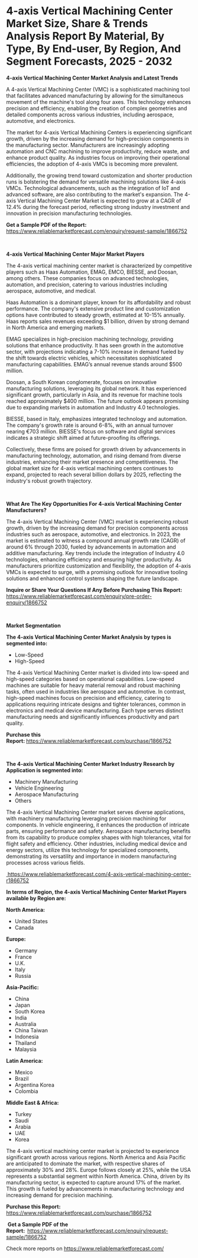 <p><h1>4-axis Vertical Machining Center Market Size, Share & Trends Analysis Report By Material, By Type, By End-user, By Region, And Segment Forecasts, 2025 - 2032</h1></p><p><strong>4-axis Vertical Machining Center Market Analysis and Latest Trends</strong></p>
<p><p>A 4-axis Vertical Machining Center (VMC) is a sophisticated machining tool that facilitates advanced manufacturing by allowing for the simultaneous movement of the machine's tool along four axes. This technology enhances precision and efficiency, enabling the creation of complex geometries and detailed components across various industries, including aerospace, automotive, and electronics.</p><p>The market for 4-axis Vertical Machining Centers is experiencing significant growth, driven by the increasing demand for high-precision components in the manufacturing sector. Manufacturers are increasingly adopting automation and CNC machining to improve productivity, reduce waste, and enhance product quality. As industries focus on improving their operational efficiencies, the adoption of 4-axis VMCs is becoming more prevalent.</p><p>Additionally, the growing trend toward customization and shorter production runs is bolstering the demand for versatile machining solutions like 4-axis VMCs. Technological advancements, such as the integration of IoT and advanced software, are also contributing to the market's expansion. The 4-axis Vertical Machining Center Market is expected to grow at a CAGR of 12.4% during the forecast period, reflecting strong industry investment and innovation in precision manufacturing technologies.</p></p>
<p><strong>Get a Sample PDF of the Report:&nbsp;</strong> <a href="https://www.reliablemarketforecast.com/enquiry/request-sample/1866752?utm_campaign=3491&utm_medium=2&utm_source=Github&utm_content=ia&utm_term=12042025&utm_id=4-axis-vertical-machining-center">https://www.reliablemarketforecast.com/enquiry/request-sample/1866752</a></p>
<p>&nbsp;</p>
<p><strong>4-axis Vertical Machining Center Major Market Players</strong></p>
<p><p>The 4-axis vertical machining center market is characterized by competitive players such as Haas Automation, EMAG, EMCO, BIESSE, and Doosan, among others. These companies focus on advanced technologies, automation, and precision, catering to various industries including aerospace, automotive, and medical.</p><p>Haas Automation is a dominant player, known for its affordability and robust performance. The company's extensive product line and customization options have contributed to steady growth, estimated at 10-15% annually. Haas reports sales revenues exceeding $1 billion, driven by strong demand in North America and emerging markets.</p><p>EMAG specializes in high-precision machining technology, providing solutions that enhance productivity. It has seen growth in the automotive sector, with projections indicating a 7-10% increase in demand fueled by the shift towards electric vehicles, which necessitates sophisticated manufacturing capabilities. EMAG’s annual revenue stands around $500 million.</p><p>Doosan, a South Korean conglomerate, focuses on innovative manufacturing solutions, leveraging its global network. It has experienced significant growth, particularly in Asia, and its revenue for machine tools reached approximately $400 million. The future outlook appears promising due to expanding markets in automation and Industry 4.0 technologies.</p><p>BIESSE, based in Italy, emphasizes integrated technology and automation. The company's growth rate is around 6-8%, with an annual turnover nearing €703 million. BIESSE's focus on software and digital services indicates a strategic shift aimed at future-proofing its offerings.</p><p>Collectively, these firms are poised for growth driven by advancements in manufacturing technology, automation, and rising demand from diverse industries, enhancing their market presence and competitiveness. The global market size for 4-axis vertical machining centers continues to expand, projected to reach several billion dollars by 2025, reflecting the industry's robust growth trajectory.</p></p>
<p>&nbsp;</p>
<p><strong>What Are The Key Opportunities For 4-axis Vertical Machining Center Manufacturers?</strong></p>
<p><p>The 4-axis Vertical Machining Center (VMC) market is experiencing robust growth, driven by the increasing demand for precision components across industries such as aerospace, automotive, and electronics. In 2023, the market is estimated to witness a compound annual growth rate (CAGR) of around 6% through 2030, fueled by advancements in automation and additive manufacturing. Key trends include the integration of Industry 4.0 technologies, enhancing efficiency and ensuring higher productivity. As manufacturers prioritize customization and flexibility, the adoption of 4-axis VMCs is expected to surge, with a promising outlook for innovative tooling solutions and enhanced control systems shaping the future landscape.</p></p>
<p><strong>Inquire or Share Your Questions If Any Before Purchasing This Report:</strong> <a href="https://www.reliablemarketforecast.com/enquiry/pre-order-enquiry/1866752?utm_campaign=3491&utm_medium=2&utm_source=Github&utm_content=ia&utm_term=12042025&utm_id=4-axis-vertical-machining-center">https://www.reliablemarketforecast.com/enquiry/pre-order-enquiry/1866752</a></p>
<p>&nbsp;</p>
<p><strong>Market Segmentation</strong></p>
<p><strong>The 4-axis Vertical Machining Center Market Analysis by types is segmented into:</strong></p>
<p><ul><li>Low-Speed</li><li>High-Speed</li></ul></p>
<p><p>The 4-axis Vertical Machining Center market is divided into low-speed and high-speed categories based on operational capabilities. Low-speed machines are suitable for heavy material removal and robust machining tasks, often used in industries like aerospace and automotive. In contrast, high-speed machines focus on precision and efficiency, catering to applications requiring intricate designs and tighter tolerances, common in electronics and medical device manufacturing. Each type serves distinct manufacturing needs and significantly influences productivity and part quality.</p></p>
<p><strong>Purchase this Report:&nbsp;</strong><a href="https://www.reliablemarketforecast.com/purchase/1866752?utm_campaign=3491&utm_medium=2&utm_source=Github&utm_content=ia&utm_term=12042025&utm_id=4-axis-vertical-machining-center">https://www.reliablemarketforecast.com/purchase/1866752</a></p>
<p>&nbsp;</p>
<p><strong>The 4-axis Vertical Machining Center Market Industry Research by Application is segmented into:</strong></p>
<p><ul><li>Machinery Manufacturing</li><li>Vehicle Engineering</li><li>Aerospace Manufacturing</li><li>Others</li></ul></p>
<p><p>The 4-axis Vertical Machining Center market serves diverse applications, with machinery manufacturing leveraging precision machining for components. In vehicle engineering, it enhances the production of intricate parts, ensuring performance and safety. Aerospace manufacturing benefits from its capability to produce complex shapes with high tolerances, vital for flight safety and efficiency. Other industries, including medical device and energy sectors, utilize this technology for specialized components, demonstrating its versatility and importance in modern manufacturing processes across various fields.</p></p>
<p><a href="https://www.reliablemarketforecast.com/4-axis-vertical-machining-center-r1866752?utm_campaign=3491&utm_medium=2&utm_source=Github&utm_content=ia&utm_term=12042025&utm_id=4-axis-vertical-machining-center">&nbsp;https://www.reliablemarketforecast.com/4-axis-vertical-machining-center-r1866752</a></p>
<p><strong>In terms of Region, the 4-axis Vertical Machining Center Market Players available by Region are:</strong></p>
<p>
    <p> <strong> North America: </strong>
        <ul>
            <li>United States</li>
            <li>Canada</li>
        </ul>
        </p> 
    <p> <strong> Europe: </strong>
        <ul>
            <li>Germany</li>
            <li>France</li>
            <li>U.K.</li>
            <li>Italy</li>
            <li>Russia</li>
        </ul>
        </p> 
    <p> <strong> Asia-Pacific: </strong>
        <ul>
            <li>China</li>
            <li>Japan</li>
            <li>South Korea</li>
            <li>India</li>
            <li>Australia</li>
            <li>China Taiwan</li>
            <li>Indonesia</li>
            <li>Thailand</li>
            <li>Malaysia</li>
        </ul>
        </p> 
    <p> <strong> Latin America: </strong>
        <ul>
            <li>Mexico</li>
            <li>Brazil</li>
            <li>Argentina Korea</li>
            <li>Colombia</li>
        </ul>
        </p> 
    <p> <strong> Middle East & Africa: </strong>
        <ul>
            <li>Turkey</li>
            <li>Saudi</li>
            <li>Arabia</li>
            <li>UAE</li>
            <li>Korea</li>
        </ul>
    </p>
    </p>
<p><p>The 4-axis vertical machining center market is projected to experience significant growth across various regions. North America and Asia Pacific are anticipated to dominate the market, with respective shares of approximately 30% and 28%. Europe follows closely at 25%, while the USA represents a substantial segment within North America. China, driven by its manufacturing sector, is expected to capture around 17% of the market. This growth is fueled by advancements in manufacturing technology and increasing demand for precision machining.</p></p>
<p><strong>Purchase this Report: </strong><a href="https://www.reliablemarketforecast.com/purchase/1866752?utm_campaign=3491&utm_medium=2&utm_source=Github&utm_content=ia&utm_term=12042025&utm_id=4-axis-vertical-machining-center">https://www.reliablemarketforecast.com/purchase/1866752</a></p>
<p>&nbsp;<strong>Get a Sample PDF of the Report:&nbsp;&nbsp;</strong><a href="https://www.reliablemarketforecast.com/enquiry/request-sample/1866752?utm_campaign=3491&utm_medium=2&utm_source=Github&utm_content=ia&utm_term=12042025&utm_id=4-axis-vertical-machining-center">https://www.reliablemarketforecast.com/enquiry/request-sample/1866752</a></p>
<p><strong></strong></p>
<p>Check more reports on <a href="https://www.reliablemarketforecast.com/?utm_campaign=3491&utm_medium=2&utm_source=Github&utm_content=ia&utm_term=12042025&utm_id=4-axis-vertical-machining-center">https://www.reliablemarketforecast.com/</a></p>